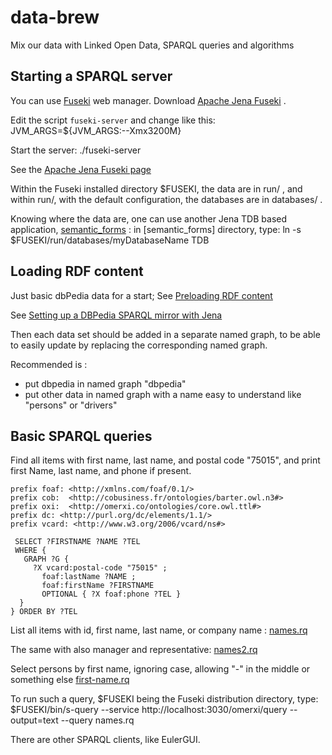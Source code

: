 # data-brew

Mix our data with Linked Open Data, SPARQL queries and algorithms

## Starting a SPARQL server

You can use [Fuseki](http://jena.apache.org/documentation/serving_data/) web manager.
Download [Apache Jena Fuseki](https://jena.apache.org/download/) .

Edit the script `fuseki-server` and change like this:
    JVM_ARGS=${JVM_ARGS:--Xmx3200M}

Start the server:
    ./fuseki-server

See the [Apache Jena Fuseki page](https://jena.apache.org/documentation/fuseki2/index.html)

Within the Fuseki installed directory $FUSEKI, the data are in run/ , and within run/, with the default configuration, the databases are in databases/ .

Knowing where the data are, one can use another Jena TDB based application, [semantic\_forms](https://github.com/jmvanel/semantic_forms/blob/master/scala/forms_play/README.md) : in [semantic\_forms] directory, type:
    ln -s $FUSEKI/run/databases/myDatabaseName TDB


## Loading RDF content

Just basic dbPedia data for a start;
See [Preloading RDF content](https://github.com/pixelhumain/cityData/tree/master/cityData_server_scala_jena#preloading-rdf-content)

See [Setting up a DBPedia SPARQL mirror with Jena](http://svn.code.sf.net/p/eulergui/code/trunk/eulergui/html/server-sparql-dbpedia.html)

Then each data set should be added in a separate named graph, to be able to easily update 
by replacing the corresponding named graph.

Recommended is :
- put dbpedia in named graph "dbpedia"
- put other data in named graph with a name easy to understand like "persons" or "drivers"


## Basic SPARQL queries

Find all items with first name, last name, and postal code "75015", and print first Name, last name, and phone if present.

    prefix foaf: <http://xmlns.com/foaf/0.1/>
    prefix cob:  <http://cobusiness.fr/ontologies/barter.owl.n3#>
    prefix oxi:  <http://omerxi.co/ontologies/core.owl.ttl#>
    prefix dc: <http://purl.org/dc/elements/1.1/>
    prefix vcard: <http://www.w3.org/2006/vcard/ns#>
  
     SELECT ?FIRSTNAME ?NAME ?TEL
     WHERE {
       GRAPH ?G {
         ?X vcard:postal-code "75015" ;
           foaf:lastName ?NAME ;
           foaf:firstName ?FIRSTNAME
           OPTIONAL { ?X foaf:phone ?TEL }
      }
    } ORDER BY ?TEL


List all items with id, first name, last name, or company name :
[names.rq](names.rq)

The same with also manager and representative:
[names2.rq](names2.rq)

Select persons by first name, ignoring case, allowing "-" in the middle or something else
[first-name.rq](first-name.rq)


To run such a query, $FUSEKI being the Fuseki distribution directory, type:
    $FUSEKI/bin/s-query --service http://localhost:3030/omerxi/query --output=text --query names.rq

There are other SPARQL clients, like EulerGUI.



